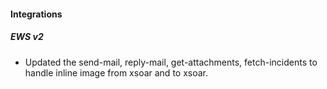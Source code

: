 
#### Integrations

##### EWS v2

- Updated the send-mail, reply-mail, get-attachments, fetch-incidents to handle inline image from xsoar and to xsoar.